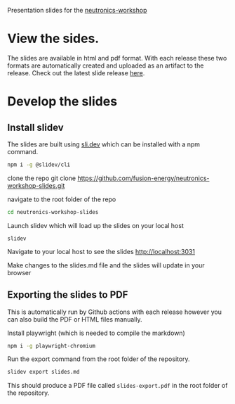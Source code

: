 Presentation slides for the [neutronics-workshop](https://github.com/fusion-energy/neutronics-workshop)

# View the sides.

The slides are available in html and pdf format. With each release these two formats are automatically created and uploaded as an artifact to the release. Check out the latest slide release [here]().

# Develop the slides

## Install slidev

The slides are built using [sli.dev](https://sli.dev/) which can be installed with a npm command.

```bash
npm i -g @slidev/cli
```

clone the repo
git clone https://github.com/fusion-energy/neutronics-workshop-slides.git

navigate to the root folder of the repo

```bash
cd neutronics-workshop-slides
```

Launch slidev which will load up the slides on your local host
```bash/home/jshimwell/neutronics-workshop-slides/html
slidev
```

Navigate to your local host to see the slides
[http://localhost:3031](http://localhost:3031)

Make changes to the slides.md file and the slides will update in your browser

## Exporting the slides to PDF

This is automatically run by Github actions with each release however you can also build the PDF or HTML files manually.

Install playwright (which is needed to compile the markdown)
```bash
npm i -g playwright-chromium
```

Run the export command from the root folder of the repository.

```bash
slidev export slides.md
```

This should produce a PDF file called ```slides-export.pdf``` in the root folder of the repository.

